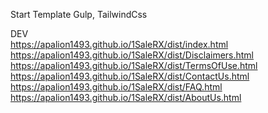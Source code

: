 Start Template Gulp, TailwindCss

DEV <br/>
https://apalion1493.github.io/1SaleRX/dist/index.html  <br/>
https://apalion1493.github.io/1SaleRX/dist/Disclaimers.html <br/>
https://apalion1493.github.io/1SaleRX/dist/TermsOfUse.html <br/>
https://apalion1493.github.io/1SaleRX/dist/ContactUs.html <br/>
https://apalion1493.github.io/1SaleRX/dist/FAQ.html <br/>
https://apalion1493.github.io/1SaleRX/dist/AboutUs.html <br/>
